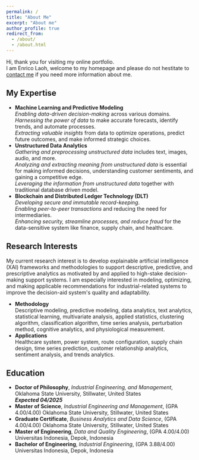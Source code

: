 ```yaml
---
permalink: /
title: "About Me"
excerpt: "About me"
author_profile: true
redirect_from: 
  - /about/
  - /about.html
---
```


Hi, thank you for visiting my online portfolio.\
I am Enrico Laoh, welcome to my homepage and please do not hestitate to [contact me](mailto:elaoh@okstate.edu) if you need more information about me.

My Expertise
------
* **Machine Learning and Predictive Modeling**\
  *Enabling data-driven decision-making* across various domains.\
  *Harnessing the power of data* to make accurate forecasts, identify trends, and automate processes.\
  *Extracting valuable insights* from data to optimize operations, predict future outcomes, and make informed strategic choices.
* **Unstructured Data Analytics**\
  *Gathering and preprocessing unstructured data* includes text, images, audio, and more.\
  *Analyzing and extracting meaning from unstructured data* is essential for making informed decisions, understanding customer sentiments, and gaining a competitive edge.\
  *Leveraging the information from unstructured data* together with traditional database driven model.
* **Blockchain and Distributed Ledger Technology (DLT)**\
  *Developing secure and immutable record-keeping*.\
  *Enabling peer-to-peer transactions* and reducing the need for intermediaries.\
  *Enhancing security, streamline processes, and reduce fraud* for the data-sensitive system like finance, supply chain, and healthcare.


Research Interests
------
My current research interest is to develop explainable artificial intelligence (XAI) frameworks and methodologies to support descriptive, predictive, and prescriptive analytics as motivated by and applied to high-stake decision-making support systems. I am especially interested in modeling, optimizing, and making applicable recommendations for industrial-related systems to improve the decision-aid system's quality and adaptability.
* **Methodology**\
  Descriptive modeling, predictive modeling, data analytics, text analytics, statistical learning, multivariate analysis, applied statistics, clustering algorithm, classification algorithm, time series analysis, perturbation method, cognitive analytics, and physiological measurement.
* **Applications**\
  Healthcare system, power system, route configuration, supply chain design, time series prediction, customer relationship analytics, sentiment analysis, and trends analytics.

Education
------
- **Doctor of Philosophy**, *Industrial Engineering, and Management*,
Oklahoma State University, Stillwater, United States	
***Expected 04/2025***
- **Master of Science**, *Industrial Engineering and Management*, (GPA 4.00/4.00)
Oklahoma State University, Stillwater, United States
- **Graduate Certificate**, *Business Analytics and Data Science*, (GPA 4.00/4.00)
Oklahoma State University, Stillwater, United States
- **Master of Engineering**, *Data and Quality Engineering*, (GPA 4.00/4.00)
Universitas Indonesia, Depok, Indonesia
- **Bachelor of Engineering**, *Industrial Engineering*, (GPA 3.88/4.00)
Universitas Indonesia, Depok, Indonesia